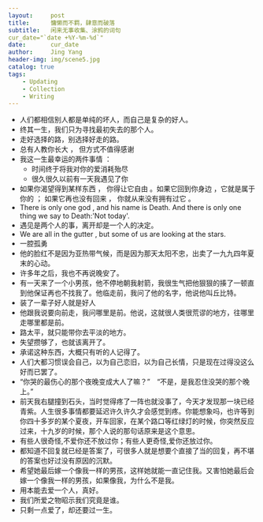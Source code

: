 ```yaml
---
layout:     post
title:      慵懒而不羁，肆意而破落
subtitle:   闲来无事收集、涂鸦的词句
cur_date="`date +%Y-%m-%d`"
date:       cur_date
author:     Jing Yang
header-img: img/scene5.jpg
catalog: true
tags:
    - Updating
    - Collection
    - Writing
---
```

* 人们都相信别人都是单纯的坏人，而自己是复杂的好人。
* 终其一生，我们只为寻找最初失去的那个人。
* 走好选择的路，别选择好走的路。
* 总有人教你长大 ， 但方式不值得感谢
* 我这一生最幸运的两件事情 ：
   * 时间终于将我对你的爱消耗殆尽
   * 很久很久以前有一天我遇见了你
* 如果你渴望得到某样东西 ， 你得让它自由 。如果它回到你身边 ，它就是属于你的 ； 如果它再也没有回来 ， 你就从来没有拥有过它 。
* There is only one god , and his name is Death. And there is only one thing we say to Death:'Not today'.
* 遇见是两个人的事，离开却是一个人的决定。
* We are all in the gutter , but some of us are looking at the stars.
* 一腔孤勇
* 他的脸红不是因为亚热带气候，而是因为那天太阳不忠，出卖了一九九四年夏末的心动。
* 许多年之后，我也不再说晚安了。
* 有一天来了一个小男孩，他不停地朝我射箭，我很生气把他狠狠的揍了一顿直到他保证再也不找我了。他临走前，我问了他的名字，他说他叫丘比特。
* 装了一辈子好人就是好人
* 他跟我说要向前走，我问哪里是前。他说，这就很人类很荒谬的地方，往哪里走哪里都是前。
* 路太平，就只能带你去平淡的地方。
* 失望攒够了，也就该离开了。
* 承诺这种东西，大概只有听的人记得了。
* 人们大都习惯误会自己，以为自己恋旧，以为自己长情，只是现在过得没这么好而已罢了。
* “你哭的最伤心的那个夜晚变成大人了嘛？”&emsp;“不是，是我忍住没哭的那个晚上。”
* 前天我右腿撞到石头，当时觉得疼了一阵也就没事了，今天才发现那一块已经青紫。人生很多事情都要延迟许久许久才会感觉到疼。你能想象吗，也许等到你四十多岁的某个夏夜，开车回家，在某个路口等红绿灯的时候，你突然反应过来，十九岁的时候，那个人说的那句话原来是这个意思。
* 有些人很奇怪,不爱你还不放过你；有些人更奇怪,爱你还放过你。
* 都知道不回复就已经是答案了，可很多人就是想要个直接了当的回复，再不堪的答案也好过没有原因的沉默。 
* 希望她最后嫁一个像我一样的男孩，这样她就能一直记住我。又害怕她最后会嫁一个像我一样的男孩，如果像我，为什么不是我。 
* 用本能去爱一个人，真好。
* 我们所爱之物昭示我们究竟是谁。 
* 只剩一点爱了，却还要过一生。
